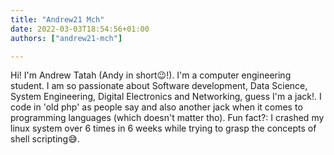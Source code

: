 ```yaml
---
title: "Andrew21 Mch"
date: 2022-03-03T18:54:56+01:00
authors: ["andrew21-mch"]

---
```

Hi! I'm Andrew Tatah (Andy in short😉!). I'm a computer engineering student. I am so passionate about Software development, Data Science, System Engineering, Digital Electronics and Networking, guess I'm a jack!. I code in 'old php' as people say and also another jack when it comes to programming languages (which doesn't matter tho). Fun fact?: I crashed my linux system over 6 times in 6 weeks while trying to grasp the concepts of shell scripting😅.
